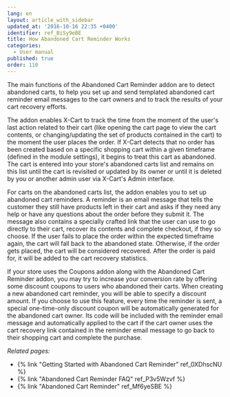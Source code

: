 ```yaml
---
lang: en
layout: article_with_sidebar
updated_at: '2016-10-16 22:35 +0400'
identifier: ref_BiSy9eBE
title: How Abandoned Cart Reminder Works
categories:
  - User manual
published: true
order: 110
---
```

The main functions of the Abandoned Cart Reminder addon are to detect abandoned carts, to help you set up and send templated abandoned cart reminder email messages to the cart owners and to track the results of your cart recovery efforts.

The addon enables X-Cart to track the time from the moment of the user's last action related to their cart (like opening the cart page to view the cart contents, or changing/updating the set of products contained in the cart) to the moment the user places the order. If X-Cart detects that no order has been created based on a specific shopping cart within a given timeframe (defined in the module settings), it begins to treat this cart as abandoned. The cart is entered into your store's abandoned carts list and remains on this list until the cart is revisited or updated by its owner or until it is deleted by you or another admin user via X-Cart's Admin interface.

For carts on the abandoned carts list, the addon enables you to set up abandoned cart reminders. A reminder is an email message that tells the customer they still have products left in their cart and asks if they need any help or have any questions about the order before they submit it. The message also contains a specially crafted link that the user can use to go directly to their cart, recover its contents and complete checkout, if they so choose. If the user fails to place the order within the expected timeframe again, the cart will fall back to the abandoned state. Otherwise, if the order gets placed, the cart will be considered recovered. After the order is paid for, it will be added to the cart recovery statistics.

If your store uses the Coupons addon along with the Abandoned Cart Reminder addon, you may try to increase your conversion rate by offering some discount coupons to users who abandoned their carts. When creating a new abandoned cart reminder, you will be able to specify a discount amount. If you choose to use this feature, every time the reminder is sent, a special one-time-only discount coupon will be automatically generated for the abandoned cart owner. Its code will be included with the reminder email message and automatically applied to the cart if the cart owner uses the cart recovery link contained in the reminder email message to go back to their shopping cart and complete the purchase.

_Related pages:_

*   {% link "Getting Started with Abandoned Cart Reminder" ref_0XDhscNU %}
*   {% link "Abandoned Cart Reminder FAQ" ref_P3v5Wzvf %}
*   {% link "Abandoned Cart Reminder" ref_Mf6yeSBE %}
